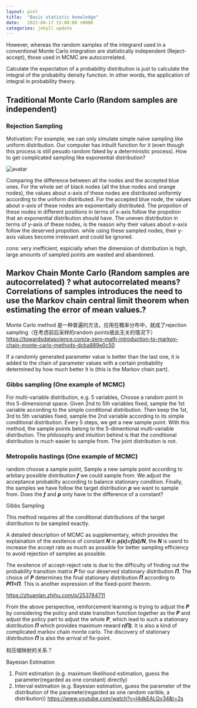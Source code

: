 ```yaml
---
layout: post
title:  "Basic statistic knowledge"
date:   2022-04-17 15:00:00 +0000
categories: jekyll update
---
```


However, whereas the random samples of the integrand used in a conventional Monte Carlo integration are statistically independent (Reject-accept), those used in MCMC are autocorrelated. 

Calculate the expectation of a probability distribution is just to calculate the integral of the probabilty density function. In other words, the application of integral in probability theory.

## Traditional Monte Carlo (Random samples are independent)

### Rejection Sampling

Motivation:
For example, we can only simulate simple naive sampling like uniform distribution. Our computer has inbuilt function for it (even though this process is still pesudo random faked by a deterministic process).  How to get complicated sampling like exponential distribution? 

![avatar](./Image/Rejection_Sampling.png)

Comparing the difference between all the nodes and the accepted blue ones. For the whole set of black nodes (all the blue nodes and orange nodes), the values about x-axis of these nodes are distributed uniformly according to the uniform distributed. For the accepted blue node, the values about x-axis of these nodes are exponentially distributed. The propotion of these nodes in different positions in terms of x-axis follow the propotion that an exponential distribution should have. The uneven distribution in terms of y-axis of these nodes, is the reason why their values about x-axis follow the deserved propotion. while using these sampled nodes, their y-axis values become irrelevant and could be ignored.

cons: very inefficient, espicially when the dimension of distribution is high, large amounts of sampled points are wasted and abandoned.



## Markov Chain Monte Carlo (Random samples are autocorrelated) ? what autocorrelated means? Correlations of samples introduces the need to use the Markov chain central limit theorem when estimating the error of mean values.?

Monte Carlo method 是一种普遍的方法，应用在概率分布中，就成了rejection sampling（在考虑前后采样的random points彼此无关的情况下）
https://towardsdatascience.com/a-zero-math-introduction-to-markov-chain-monte-carlo-methods-dcba889e0c50


 If a randomly generated parameter value is better than the last one, it is added to the chain of parameter values with a certain probability determined by how much better it is (this is the Markov chain part).




### Gibbs sampling (One example of MCMC)

For multi-variable distribution, e.g. 5 variables, Choose a random point in this 5-dimensional space. Given 2nd to 5th variables fixed, sample the 1st variable according to the simple conditional distribution. Then keep the 1st, 3rd to 5th variables fixed, sample the 2nd variable according to its simple conditional distribution. Every 5 steps, we get a new sample point. With this method, the sample points belong to the 5-dimentional multi-variable distribution.
The philosophy and intuition behind is that the conditional distribution is much easier to sample from. The joint distribution is not.


### Metropolis hastings (One example of MCMC)

random choose a sample point, Sample a new sample point according to arbitary possible distribution ***f*** we could sample from. We adjust the acceptance probabilty according to balance stationary condition. Finally, the samples we have follow the target distribution ***p*** we want to sample from. Does the ***f*** and ***p*** only have to the difference of a constant?

Gibbs Sampling

This method requires all the conditional distributions of the target distribution to be sampled exactly.

A detailed description of MCMC as supplementary, which provides the explaination of the exsitence of constant ***N*** in ***p(x)=f(x)/N***, the ***N*** is userd to increase the accept rate as much as possible for better sampling efficiency to avoid rejection of samples as possible.

The exsitence of accept-reject rate is due to the difficulty of finding out the probability transition matrix ***P*** for our deserved stationary distribution ***Π***. The choice of ***P*** determines the final stationary distribution ***Π*** according to  ***PΠ=Π***. This is  another expression of the fixed-point theorm.

https://zhuanlan.zhihu.com/p/253784711

From the above perspective, reinforcement learning is trying to adjust the ***P*** by considering the policy and state transition function together as the ***P***  and adjust the policy part to adjust the whole ***P***, which lead to such a stationary distribution ***Π*** which provides maximum reward ***r(Π)***. It is also a kind of complicated markov chain monte carlo. The discovery of stationary distribution ***Π*** is also the arrival of fix-point.

和压缩映射的关系？


Bayesian Estimation

1. Point estimation (e.g. maximum likelihood estimation, guess the parameter(regarded as one constant) directly)
2. Interval estimation (e.g. Bayesian estimation, guess the parameter of the distribution of the parameter(regarded as one random varible, a distribution))
https://www.youtube.com/watch?v=I4dkEALQv34&t=2s

